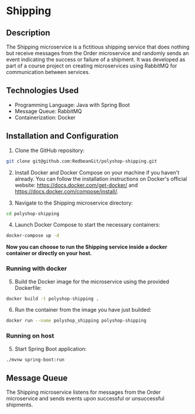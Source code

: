 # Shipping

## Description

The Shipping microservice is a fictitious shipping service that does nothing but receive messages from the Order microservice and randomly sends an event indicating the success or failure of a shipment. It was developed as part of a course project on creating microservices using RabbitMQ for communication between services.

## Technologies Used

- Programming Language: Java with Spring Boot
- Message Queue: RabbitMQ
- Containerization: Docker

## Installation and Configuration

1. Clone the GitHub repository:

```bash
git clone git@github.com:RedbeanGit/polyshop-shipping.git
```

2. Install Docker and Docker Compose on your machine if you haven't already. You can follow the installation instructions on Docker's official website: https://docs.docker.com/get-docker/ and https://docs.docker.com/compose/install/.

3. Navigate to the Shipping microservice directory:

```bash
cd polyshop-shipping
```

4. Launch Docker Compose to start the necessary containers:

```bash
docker-compose up -d
```

**Now you can choose to run the Shipping service inside a docker container or directly on your host.**

### Running with docker

5. Build the Docker image for the microservice using the provided Dockerfile:

```bash
docker build -t polyshop-shipping .
```

6. Run the container from the image you have just builded:

```bash
docker run --name polyshop_shipping polyshop-shipping
```

### Running on host

5. Start Spring Boot application:

```bash
./mvnw spring-boot:run
```

## Message Queue

The Shipping microservice listens for messages from the Order microservice and sends events upon successful or unsuccessful shipments.
